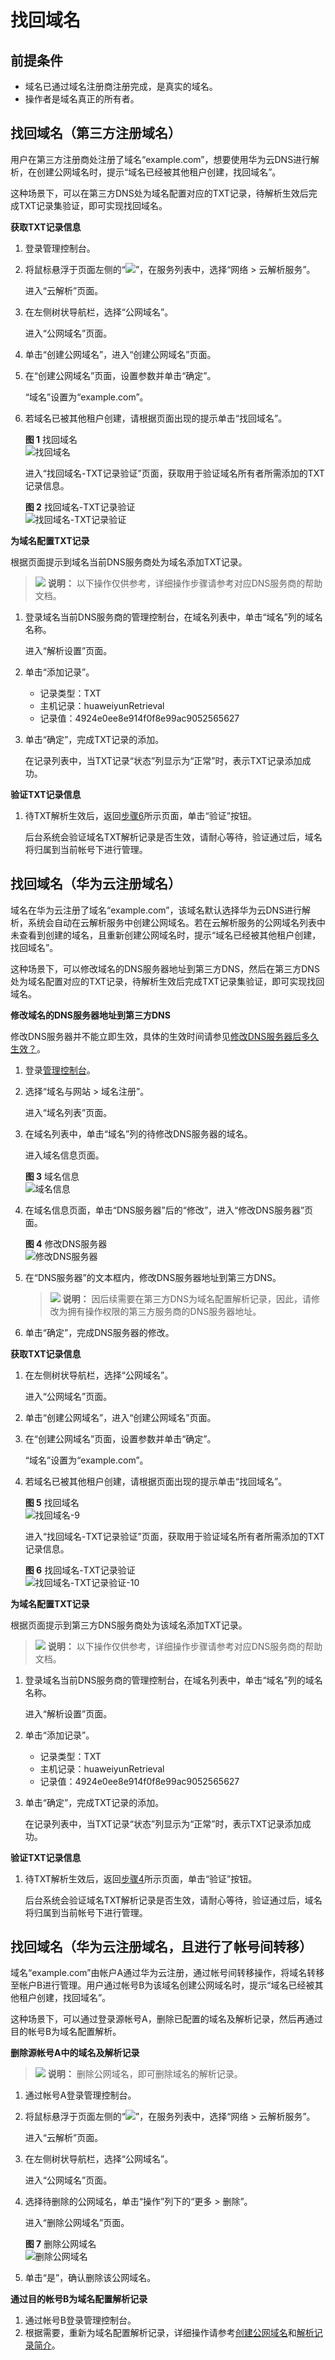 # 找回域名<a name="zh-cn_topic_0122498010"></a>

## 前提条件<a name="section99581217174717"></a>

-   域名已通过域名注册商注册完成，是真实的域名。
-   操作者是域名真正的所有者。

## 找回域名（第三方注册域名）<a name="section1170416252123"></a>

用户在第三方注册商处注册了域名“example.com”，想要使用华为云DNS进行解析，在创建公网域名时，提示“域名已经被其他租户创建，找回域名”。

这种场景下，可以在第三方DNS处为域名配置对应的TXT记录，待解析生效后完成TXT记录集验证，即可实现找回域名。

**获取TXT记录信息**

1.  登录管理控制台。
2.  将鼠标悬浮于页面左侧的“![](figures/service-list.jpg)”，在服务列表中，选择“网络  \> 云解析服务”。

    进入“云解析”页面。


1.  在左侧树状导航栏，选择“公网域名”。

    进入“公网域名”页面。


1.  单击“创建公网域名”，进入“创建公网域名”页面。
2.  在“创建公网域名”页面，设置参数并单击“确定”。

    “域名”设置为“example.com”。

3.  <a name="li281664172114"></a>若域名已被其他租户创建，请根据页面出现的提示单击“找回域名”。

    **图 1**  找回域名<a name="fig634115712015"></a>  
    ![](figures/找回域名.png "找回域名")

    进入“找回域名-TXT记录验证”页面，获取用于验证域名所有者所需添加的TXT记录信息。

    **图 2**  找回域名-TXT记录验证<a name="fig5129173116219"></a>  
    ![](figures/找回域名-TXT记录验证.png "找回域名-TXT记录验证")


**为域名配置TXT记录**

根据页面提示到域名当前DNS服务商处为域名添加TXT记录。

>![](public_sys-resources/icon-note.gif) **说明：** 
>以下操作仅供参考，详细操作步骤请参考对应DNS服务商的帮助文档。

1.  登录域名当前DNS服务商的管理控制台，在域名列表中，单击“域名”列的域名名称。

    进入“解析设置”页面。

2.  单击“添加记录”。
    -   记录类型：TXT
    -   主机记录：huaweiyunRetrieval
    -   记录值：4924e0ee8e914f0f8e99ac9052565627

3.  单击“确定”，完成TXT记录的添加。

    在记录列表中，当TXT记录“状态”列显示为“正常”时，表示TXT记录添加成功。


**验证TXT记录信息**

1.  待TXT解析生效后，返回[步骤6](#li281664172114)所示页面，单击“验证”按钮。

    后台系统会验证域名TXT解析记录是否生效，请耐心等待，验证通过后，域名将归属到当前帐号下进行管理。


## 找回域名（华为云注册域名）<a name="section202151616184720"></a>

域名在华为云注册了域名“example.com”，该域名默认选择华为云DNS进行解析，系统会自动在云解析服务中创建公网域名。若在云解析服务的公网域名列表中未查看到创建的域名，且重新创建公网域名时，提示“域名已经被其他租户创建，找回域名”。

这种场景下，可以修改域名的DNS服务器地址到第三方DNS，然后在第三方DNS处为域名配置对应的TXT记录，待解析生效后完成TXT记录集验证，即可实现找回域名。

**修改域名的DNS服务器地址到第三方DNS**

修改DNS服务器并不能立即生效，具体的生效时间请参见[修改DNS服务器后多久生效？](https://support.huaweicloud.com/dns_faq/dns_faq_140305.html)。

1.  登录[管理控制台](https://auth.huaweicloud.com/authui/login.html?locale=zh-cn#/login)。
2.  选择“域名与网站 \> 域名注册”。

    进入“域名列表”页面。

3.  在域名列表中，单击“域名”列的待修改DNS服务器的域名。

    进入域名信息页面。

    **图 3**  域名信息<a name="fig859011110578"></a>  
    ![](figures/域名信息.png "域名信息")

4.  在域名信息页面，单击“DNS服务器”后的“修改”，进入“修改DNS服务器”页面。

    **图 4**  修改DNS服务器<a name="fig459091165712"></a>  
    ![](figures/修改DNS服务器.png "修改DNS服务器")

5.  在“DNS服务器”的文本框内，修改DNS服务器地址到第三方DNS。

    >![](public_sys-resources/icon-note.gif) **说明：** 
    >因后续需要在第三方DNS为域名配置解析记录，因此，请修改为拥有操作权限的第三方服务商的DNS服务器地址。

6.  单击“确定”，完成DNS服务器的修改。

**获取TXT记录信息**

1.  在左侧树状导航栏，选择“公网域名”。

    进入“公网域名”页面。


1.  单击“创建公网域名”，进入“创建公网域名”页面。
2.  在“创建公网域名”页面，设置参数并单击“确定”。

    “域名”设置为“example.com”。

3.  <a name="li1621661618478"></a>若域名已被其他租户创建，请根据页面出现的提示单击“找回域名”。

    **图 5**  找回域名<a name="fig92161167470"></a>  
    ![](figures/找回域名-9.png "找回域名-9")

    进入“找回域名-TXT记录验证”页面，获取用于验证域名所有者所需添加的TXT记录信息。

    **图 6**  找回域名-TXT记录验证<a name="fig11216171613472"></a>  
    ![](figures/找回域名-TXT记录验证-10.png "找回域名-TXT记录验证-10")


**为域名配置TXT记录**

根据页面提示到第三方DNS服务商处为该域名添加TXT记录。

>![](public_sys-resources/icon-note.gif) **说明：** 
>以下操作仅供参考，详细操作步骤请参考对应DNS服务商的帮助文档。

1.  登录域名当前DNS服务商的管理控制台，在域名列表中，单击“域名”列的域名名称。

    进入“解析设置”页面。

2.  单击“添加记录”。
    -   记录类型：TXT
    -   主机记录：huaweiyunRetrieval
    -   记录值：4924e0ee8e914f0f8e99ac9052565627

3.  单击“确定”，完成TXT记录的添加。

    在记录列表中，当TXT记录“状态”列显示为“正常”时，表示TXT记录添加成功。


**验证TXT记录信息**

1.  待TXT解析生效后，返回[步骤4](#li1621661618478)所示页面，单击“验证”按钮。

    后台系统会验证域名TXT解析记录是否生效，请耐心等待，验证通过后，域名将归属到当前帐号下进行管理。


## 找回域名（华为云注册域名，且进行了帐号间转移）<a name="section15272151601913"></a>

域名“example.com”由帐户A通过华为云注册，通过帐号间转移操作，将域名转移至帐户B进行管理。用户通过帐号B为该域名创建公网域名时，提示“域名已经被其他租户创建，找回域名”。

这种场景下，可以通过登录源帐号A，删除已配置的域名及解析记录，然后再通过目的帐号B为域名配置解析。

**删除源帐号A中的域名及解析记录**

>![](public_sys-resources/icon-note.gif) **说明：** 
>删除公网域名，即可删除域名的解析记录。

1.  通过帐号A登录管理控制台。
2.  将鼠标悬浮于页面左侧的“![](figures/service-list.jpg)”，在服务列表中，选择“网络  \> 云解析服务”。

    进入“云解析”页面。

3.  在左侧树状导航栏，选择“公网域名”。

    进入“公网域名”页面。


1.  选择待删除的公网域名，单击“操作”列下的“更多 \> 删除”。

    进入“删除公网域名”页面。

    **图 7**  删除公网域名<a name="dns_usermanual_0031_fig6212219494"></a>  
    ![](figures/删除公网域名.png "删除公网域名")

2.  单击“是”，确认删除该公网域名。

**通过目的帐号B为域名配置解析记录**

1.  通过帐号B登录管理控制台。
2.  根据需要，重新为域名配置解析记录，详细操作请参考[创建公网域名](创建公网域名.md)和[解析记录简介](解析记录简介.md)。

